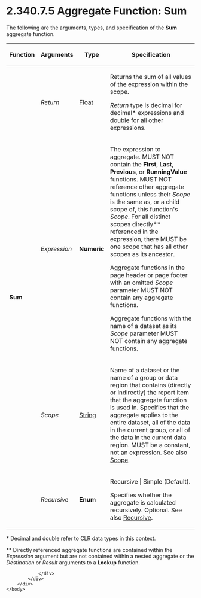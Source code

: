<html dir="LTR" xmlns:mshelp="http://msdn.microsoft.com/mshelp" xmlns:ddue="http://ddue.schemas.microsoft.com/authoring/2003/5" xmlns:xlink="http://www.w3.org/1999/xlink" xmlns:tool="http://www.microsoft.com/tooltip">
    <head>
        <meta http-equiv="Content-Type" content="text/html; CHARSET=utf-8"></meta>
        <meta name="save" content="history"></meta>
        <title>2.340.7.5 Aggregate Function: Sum</title>
        <xml>
            <mshelp:toctitle title="2.340.7.5 Aggregate Function: Sum"></mshelp:toctitle>
            <mshelp:rltitle title="[MS-RDL]: Aggregate Function: Sum"></mshelp:rltitle>
            <mshelp:keyword index="A" term="c00b6434-9f4a-434b-91b9-44eba2d2cdb5"></mshelp:keyword>
            <mshelp:attr name="DCSext.ContentType" value="open specification"></mshelp:attr>
            <mshelp:attr name="AssetID" value="c00b6434-9f4a-434b-91b9-44eba2d2cdb5"></mshelp:attr>
            <mshelp:attr name="TopicType" value="kbRef"></mshelp:attr>
            <mshelp:attr name="DCSext.Title" value="[MS-RDL]: Aggregate Function: Sum" />
        </xml>
    </head>
    <body>
        <div id="header">
            <h1 class="heading">2.340.7.5 Aggregate Function: Sum</h1>
        </div>
        <div id="mainSection">
            <div id="mainBody">
                <div id="allHistory" class="saveHistory"></div>
                <div id="sectionSection0" class="section" name="collapseableSection">
                    

<p>The following are the arguments, types, and specification of
the <b>Sum</b> aggregate function.</p>

<table>
 <thead>
  <tr>
   <th>
   <p>Function</p>
   </th>
   <th>
   <p>Arguments</p>
   </th>
   <th>
   <p>Type</p>
   </th>
   <th>
   <p>Specification</p>
   </th>
  </tr>
 </thead>
 <tr>
  <td rowspan="4">
  <p><b>Sum</b></p>
  </td>
  <td>
  <p><i>Return</i></p>
  </td>
  <td>
  <p><a href="c7d0946f-992e-4abc-a304-09b53e030692.htm">Float</a></p>
  </td>
  <td>
  <p>Returns the sum of all values of the expression within
  the scope.</p>
  <p><i>Return</i> type is decimal for decimal* expressions
  and double for all other expressions. </p>
  </td>
 </tr>
 <tr>
  <td>
  <p><i>Expression</i></p>
  </td>
  <td>
  <p><b>Numeric</b></p>
  </td>
  <td>
  <p>The expression to aggregate. MUST NOT contain the <b>First</b>,
  <b>Last</b>, <b>Previous</b>, or <b>RunningValue</b> functions. MUST NOT
  reference other aggregate functions unless their <i>Scope</i> is the same as,
  or a child scope of, this function's <i>Scope</i>. For all distinct scopes
  directly** referenced in the expression, there MUST be one scope that has all
  other scopes as its ancestor.</p>
  <p>Aggregate functions in the page header or page footer
  with an omitted <i>Scope</i> parameter MUST NOT contain any aggregate
  functions.</p>
  <p>Aggregate functions with the name of a dataset as its <i>Scope</i>
  parameter MUST NOT contain any aggregate functions.</p>
  </td>
 </tr>
 <tr>
  <td>
  <p><i>Scope</i></p>
  </td>
  <td>
  <p><a href="1ed81ef3-a683-45e3-aaad-bd2bbe71bc3d.htm">String</a></p>
  </td>
  <td>
  <p>Name of a dataset or the name of a group or data
  region that contains (directly or indirectly) the report item that the
  aggregate function is used in. Specifies that the aggregate applies to the
  entire dataset, all of the data in the current group, or all of the data in
  the current data region. MUST be a constant, not an expression. See also <a href="d515a708-2f66-45dc-8128-3bfc642e76e5.htm">Scope</a>.</p>
  </td>
 </tr>
 <tr>
  <td>
  <p><i>Recursive</i></p>
  </td>
  <td>
  <p><b>Enum</b></p>
  </td>
  <td>
  <p>Recursive | Simple (Default).</p>
  <p>Specifies whether the aggregate is calculated recursively.
  Optional. See also <a href="953183e5-1f65-4257-a2ec-90a681e26cae.htm">Recursive</a>.</p>
  </td>
 </tr>
</table>

<p>* Decimal and double refer to CLR data types in this
context.</p>

<p>** Directly referenced aggregate functions are contained
within the <i>Expression</i> argument but are not contained within a nested
aggregate or the <i>Destination</i> or <i>Result</i> arguments to a <b>Lookup</b>
function.</p>


                </div>
            </div>
        </div>
    </body>
</html>